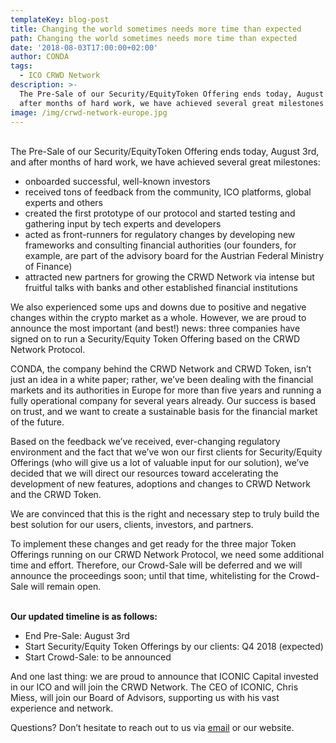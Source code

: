 ```yaml
---
templateKey: blog-post
title: Changing the world sometimes needs more time than expected
path: Changing the world sometimes needs more time than expected
date: '2018-08-03T17:00:00+02:00'
author: CONDA
tags:
  - ICO CRWD Network
description: >-
  The Pre-Sale of our Security/EquityToken Offering ends today, August 3rd, and
  after months of hard work, we have achieved several great milestones.
image: /img/crwd-network-europe.jpg
---
```

\
The Pre-Sale of our Security/EquityToken Offering ends today, August 3rd, and after months of hard work, we have achieved several great milestones:

* onboarded successful, well-known investors
* received tons of feedback from the community, ICO platforms, global experts and others
* created the first prototype of our protocol and started testing and gathering input by tech experts and developers
* acted as front-runners for regulatory changes by developing new frameworks and consulting financial authorities (our founders, for example, are part of the advisory board for the Austrian Federal Ministry of Finance)
* attracted new partners for growing the CRWD Network via intense but fruitful talks with banks and other established financial institutions

We also experienced some ups and downs due to positive and negative changes within the crypto market as a whole. However, we are proud to announce the most important (and best!) news: three companies have signed on to run a Security/Equity Token Offering based on the CRWD Network Protocol. 

CONDA, the company behind the CRWD Network and CRWD Token, isn’t just an idea in a white paper; rather, we’ve been dealing with the financial markets and its authorities in Europe for more than five years and running a fully operational company for several years already. Our success is based on trust, and we want to create a sustainable basis for the financial market of the future. 

Based on the feedback we’ve received, ever-changing regulatory environment and the fact that we’ve won our first clients for Security/Equity Offerings (who will give us a lot of valuable input for our solution), we’ve decided that we will direct our resources toward accelerating the development of new features, adoptions and changes to CRWD Network and the CRWD Token. 

We are convinced that this is the right and necessary step to truly build the best solution for our users, clients, investors, and partners.

To implement these changes and get ready for the three major Token Offerings running on our CRWD Network Protocol, we need some additional time and effort. Therefore, our Crowd-Sale will be deferred and we will announce the proceedings soon; until that time, whitelisting for the Crowd-Sale will remain open. 

\
**Our updated timeline is as follows:**

* End Pre-Sale: August 3rd
* Start Security/Equity Token Offerings by our clients: Q4 2018 (expected)
* Start Crowd-Sale: to be announced

And one last thing: we are proud to announce that ICONIC Capital invested in our ICO and will join the CRWD Network. The CEO of ICONIC, Chris Miess, will join our Board of Advisors, supporting us with his vast experience and network.

Questions? Don’t hesitate to reach out to us via [email](mailto:team@conda.eu) or our website.
